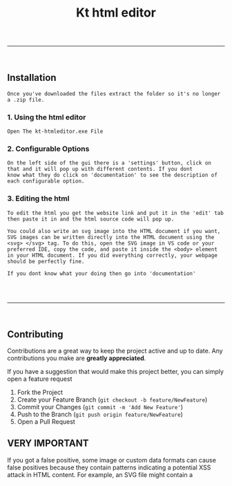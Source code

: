 <h1 align="center">
  Kt html editor
</h1>

 
<hr  style="border-radius: 2%; margin-top: 60px; margin-bottom: 60px;"  noshade=""  size="20"  width="100%">
  
## Installation
```
Once you've downloaded the files extract the folder so it's no longer a .zip file.
```
### 1. Using the html editor
```
Open The kt-htmleditor.exe File
```
### 2. Configurable Options
```
On the left side of the gui there is a 'settings' button, click on that and it will pop up with different contents. If you dont
know what they do click on 'documentation' to see the description of each configurable option.
```
### 3. Editing the html
```
To edit the html you get the website link and put it in the 'edit' tab then paste it in and the html source code will pop up.

You could also write an svg image into the HTML document if you want, SVG images can be written directly into the HTML document using the <svg> </svg> tag. To do this, open the SVG image in VS code or your preferred IDE, copy the code, and paste it inside the <body> element in your HTML document. If you did everything correctly, your webpage should be perfectly fine.

If you dont know what your doing then go into 'documentation'
```
<hr  style="border-radius: 2%; margin-top: 60px; margin-bottom: 60px;"  noshade=""  size="20"  width="100%">
  
## Contributing
Contributions are a great way to keep the project active and up to date. Any contributions you make are **greatly appreciated**.

If you have a suggestion that would make this project better, you can simply open a feature request

1. Fork the Project
2. Create your Feature Branch (`git checkout -b feature/NewFeature`)
3. Commit your Changes (`git commit -m 'Add New Feature'`)
4. Push to the Branch (`git push origin feature/NewFeature`)
5. Open a Pull Request

## VERY IMPORTANT
If you got a false positive, some image or custom data formats can cause false positives because they contain patterns indicating a potential XSS attack in HTML content. For example, an SVG file might contain a <script> tag. If you expect this type of content from legitimate users, narrowly tailor your XSS rules to allow HTML requests that include these other data formats.

## License
Kt-Htmleditor is distributed under the MIT License. See `LICENSE.md` for more information.
